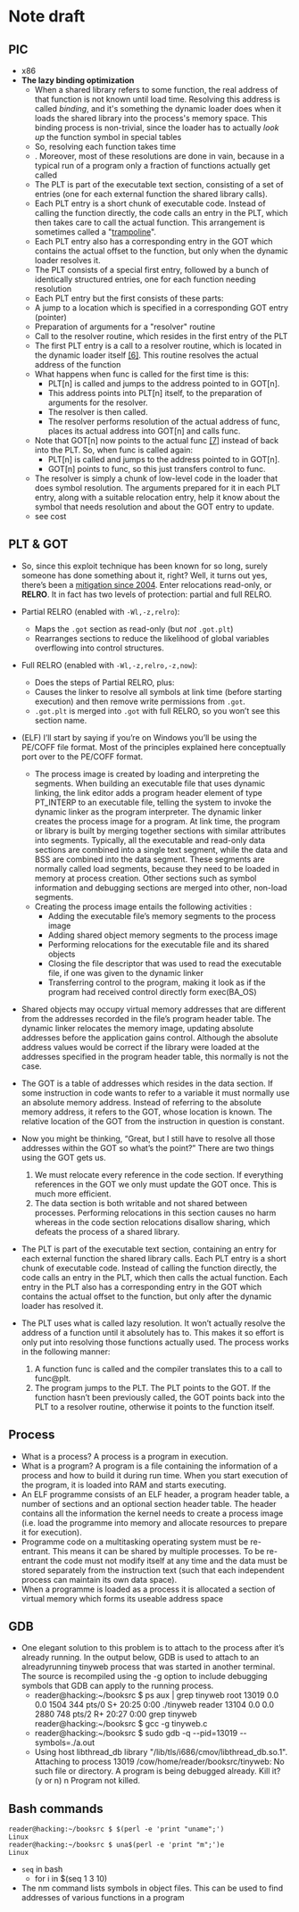# Note draft

## PIC

* x86
* **The lazy binding optimization**
  *  When a shared library refers to some function, the real address of that function is not known until load time. Resolving this address is called _binding_, and it's something the dynamic loader does when it loads the shared library into the process's memory space. This binding process is non-trivial, since the loader has to actually _look up_ the function symbol in special tables
  * So, resolving each function takes time
  * . Moreover, most of these resolutions are done in vain, because in a typical run of a program only a fraction of functions actually get called
  * The PLT is part of the executable text section, consisting of a set of entries \(one for each external function the shared library calls\).
  *  Each PLT entry is a short chunk of executable code. Instead of calling the function directly, the code calls an entry in the PLT, which then takes care to call the actual function. This arrangement is sometimes called a "[trampoline](http://en.wikipedia.org/wiki/Trampoline_%28computing%29)". 
  * Each PLT entry also has a corresponding entry in the GOT which contains the actual offset to the function, but only when the dynamic loader resolves it.
  * The PLT consists of a special first entry, followed by a bunch of identically structured entries, one for each function needing resolution
  *  Each PLT entry but the first consists of these parts:
    * A jump to a location which is specified in a corresponding GOT entry \(pointer\)
    * Preparation of arguments for a "resolver" routine
    * Call to the resolver routine, which resides in the first entry of the PLT
  *  The first PLT entry is a call to a resolver routine, which is located in the dynamic loader itself [\[6\]](https://eli.thegreenplace.net/2011/11/03/position-independent-code-pic-in-shared-libraries/#id14). This routine resolves the actual address of the function
  * What happens when func is called for the first time is this:
    * PLT\[n\] is called and jumps to the address pointed to in GOT\[n\].
    * This address points into PLT\[n\] itself, to the preparation of arguments for the resolver.
    * The resolver is then called.
    * The resolver performs resolution of the actual address of func, places its actual address into GOT\[n\] and calls func.
  * Note that GOT\[n\] now points to the actual func [\[7\]](https://eli.thegreenplace.net/2011/11/03/position-independent-code-pic-in-shared-libraries/#id15) instead of back into the PLT. So, when func is called again:
    * PLT\[n\] is called and jumps to the address pointed to in GOT\[n\].
    * GOT\[n\] points to func, so this just transfers control to func.
  * The resolver is simply a chunk of low-level code in the loader that does symbol resolution. The arguments prepared for it in each PLT entry, along with a suitable relocation entry, help it know about the symbol that needs resolution and about the GOT entry to update.
  * see cost

## PLT & GOT

*  So, since this exploit technique has been known for so long, surely someone has done something about it, right? Well, it turns out yes, there’s been a [mitigation since 2004](https://www.sourceware.org/ml/binutils/2004-01/msg00070.html). Enter relocations read-only, or **RELRO**. It in fact has two levels of protection: partial and full RELRO.
  * Partial RELRO \(enabled with `-Wl,-z,relro`\):
    * Maps the `.got` section as read-only \(but _not_ `.got.plt`\)
    * Rearranges sections to reduce the likelihood of global variables overflowing into control structures.
  * Full RELRO \(enabled with `-Wl,-z,relro,-z,now`\):
    * Does the steps of Partial RELRO, plus:
    * Causes the linker to resolve all symbols at link time \(before starting execution\) and then remove write permissions from `.got`.
    * `.got.plt` is merged into `.got` with full RELRO, so you won’t see this section name.



* \(ELF\) I’ll start by saying if you’re on Windows you’ll be using the PE/COFF file format. Most of the principles explained here conceptually port over to the PE/COFF format.
  * The process image is created by loading and interpreting the segments. When building an executable file that uses dynamic linking, the link editor adds a program header element of type PT\_INTERP to an executable file, telling the system to invoke the dynamic linker as the program interpreter. The dynamic linker creates the process image for a program. At link time, the program or library is built by merging together sections with similar attributes into segments. Typically, all the executable and read-only data sections are combined into a single text segment, while the data and BSS are combined into the data segment. These segments are normally called load segments, because they need to be loaded in memory at process creation. Other sections such as symbol information and debugging sections are merged into other, non-load segments.
  * Creating the process image entails the following activities :
    * Adding the executable file’s memory segments to the process image
    * Adding shared object memory segments to the process image
    * Performing relocations for the executable file and its shared objects
    * Closing the file descriptor that was used to read the executable file, if one was given to the dynamic linker
    * Transferring control to the program, making it look as if the program had received control directly form exec\(BA\_OS\)



* Shared objects may occupy virtual memory addresses that are different from the addresses recorded in the file’s program header table. The dynamic linker relocates the memory image, updating absolute addresses before the application gains control. Although the absolute address values would be correct if the library were loaded at the addresses specified in the program header table, this normally is not the case.



* The GOT is a table of addresses which resides in the data section. If some instruction in code wants to refer to a variable it must normally use an absolute memory address. Instead of referring to the absolute memory address, it refers to the GOT, whose location is known. The relative location of the GOT from the instruction in question is constant.
* Now you might be thinking, “Great, but I still have to resolve all those addresses within the GOT so what’s the point?” There are two things using the GOT gets us.
  1. We must relocate every reference in the code section. If everything references in the GOT we only must update the GOT once. This is much more efficient.
  2. The data section is both writable and not shared between processes. Performing relocations in this section causes no harm whereas in the code section relocations disallow sharing, which defeats the process of a shared library.
* The PLT is part of the executable text section, containing an entry for each external function the shared library calls. Each PLT entry is a short chunk of executable code. Instead of calling the function directly, the code calls an entry in the PLT, which then calls the actual function. Each entry in the PLT also has a corresponding entry in the GOT which contains the actual offset to the function, but only after the dynamic loader has resolved it.
* The PLT uses what is called lazy resolution. It won’t actually resolve the address of a function until it absolutely has to. This makes it so effort is only put into resolving those functions actually used. The process works in the following manner:
  1. A function func is called and the compiler translates this to a call to func@plt.
  2. The program jumps to the PLT. The PLT points to the GOT. If the function hasn’t been previously called, the GOT points back into the PLT to a resolver routine, otherwise it points to the function itself.

## Process

* What is a process? A process is a program in execution.
* What is a program? A program is a file containing the information of a process and how to build it during run time. When you start execution of the program, it is loaded into RAM and starts executing.
* An ELF programme consists of an ELF header, a program header table, a number of sections and an optional section header table. The header contains all the information the kernel needs to create a process image \(i.e. load the programme into memory and allocate resources to prepare it for execution\).
* Programme code on a multitasking operating system must be re-entrant. This means it can be shared by multiple processes. To be re-entrant the code must not modify itself at any time and the data must be stored separately from the instruction text \(such that each independent process can maintain its own data space\).
* When a programme is loaded as a process it is allocated a section of virtual memory which forms its useable address space

## GDB

* One elegant solution to this problem is to attach to the process after it’s already running. In the output below, GDB is used to attach to an alreadyrunning tinyweb process that was started in another terminal. The source is recompiled using the -g option to include debugging symbols that GDB can apply to the running process. 
  * reader@hacking:~/booksrc $ ps aux \| grep tinyweb root 13019 0.0 0.0 1504 344 pts/0 S+ 20:25 0:00 ./tinyweb reader 13104 0.0 0.0 2880 748 pts/2 R+ 20:27 0:00 grep tinyweb reader@hacking:~/booksrc $ gcc -g tinyweb.c 
  * reader@hacking:~/booksrc $ sudo gdb -q --pid=13019 --symbols=./a.out 
  * Using host libthread\_db library "/lib/tls/i686/cmov/libthread\_db.so.1". Attaching to process 13019 /cow/home/reader/booksrc/tinyweb: No such file or directory. A program is being debugged already. Kill it? \(y or n\) n Program not killed.

## Bash commands

```text
reader@hacking:~/booksrc $ $(perl -e 'print "uname";') 
Linux 
reader@hacking:~/booksrc $ una$(perl -e 'print "m";')e
Linux
```

* `seq` in bash
  * for i in $\(seq 1 3 10\)
* The nm command lists symbols in object files. This can be used to find addresses of various functions in a program

